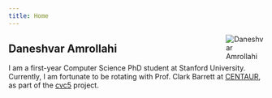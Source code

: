 ```yaml
---
title: Home
---
```


<img src="https://daneshvar-amrollahi.github.io/files/profile-pic.jpg" style="max-width:15%;min-width:40px;float:right;" alt="Daneshvar Amrollahi"/>

## Daneshvar Amrollahi

I am a first-year Computer Science PhD student at Stanford University. Currently, I am fortunate to be rotating with Prof. Clark Barrett at [CENTAUR](https://centaur.stanford.edu/index.html), as part of the [cvc5](https://cvc5.github.io/) project. 